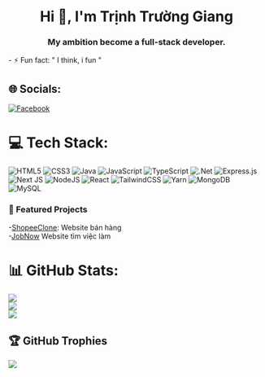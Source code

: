 <h1 align="center">Hi 👋, I'm Trịnh Trường Giang</h1>
<h3 align="center"> My ambition become a full-stack developer.</h3>
- ⚡ Fun fact: " I think, i fun "

## 🌐 Socials:
[![Facebook](https://img.shields.io/badge/Facebook-%231877F2.svg?logo=Facebook&logoColor=white)](https://www.facebook.com/makira.akira.545/) 

# 💻 Tech Stack:
![HTML5](https://img.shields.io/badge/html5-%23E34F26.svg?style=for-the-badge&logo=html5&logoColor=white) ![CSS3](https://img.shields.io/badge/css3-%231572B6.svg?style=for-the-badge&logo=css3&logoColor=white) ![Java](https://img.shields.io/badge/java-%23ED8B00.svg?style=for-the-badge&logo=openjdk&logoColor=white) ![JavaScript](https://img.shields.io/badge/javascript-%23323330.svg?style=for-the-badge&logo=javascript&logoColor=%23F7DF1E) ![TypeScript](https://img.shields.io/badge/typescript-%23007ACC.svg?style=for-the-badge&logo=typescript&logoColor=white) ![.Net](https://img.shields.io/badge/.NET-5C2D91?style=for-the-badge&logo=.net&logoColor=white) ![Express.js](https://img.shields.io/badge/express.js-%23404d59.svg?style=for-the-badge&logo=express&logoColor=%2361DAFB) ![Next JS](https://img.shields.io/badge/Next-black?style=for-the-badge&logo=next.js&logoColor=white) ![NodeJS](https://img.shields.io/badge/node.js-6DA55F?style=for-the-badge&logo=node.js&logoColor=white) ![React](https://img.shields.io/badge/react-%2320232a.svg?style=for-the-badge&logo=react&logoColor=%2361DAFB) ![TailwindCSS](https://img.shields.io/badge/tailwindcss-%2338B2AC.svg?style=for-the-badge&logo=tailwind-css&logoColor=white) ![Yarn](https://img.shields.io/badge/yarn-%232C8EBB.svg?style=for-the-badge&logo=yarn&logoColor=white) ![MongoDB](https://img.shields.io/badge/MongoDB-%234ea94b.svg?style=for-the-badge&logo=mongodb&logoColor=white) ![MySQL](https://img.shields.io/badge/mysql-4479A1.svg?style=for-the-badge&logo=mysql&logoColor=white)


### 📂 Featured Projects
-[ShopeeClone](https://github.com/Akira12qjw/Web-Shopee.git): Website bán hàng<br/>
-[JobNow](https://github.com/Akira12qjw/JobNow.git) Website tìm việc làm

# 📊 GitHub Stats:
![](https://github-readme-stats.vercel.app/api?username=Akira12qjw&theme=dark&hide_border=false&include_all_commits=false&count_private=false)<br/>
![](https://github-readme-streak-stats.herokuapp.com/?user=Akira12qjw&theme=dark&hide_border=false)<br/>
![](https://github-readme-stats.vercel.app/api/top-langs/?username=Akira12qjw&theme=dark&hide_border=false&include_all_commits=false&count_private=false&layout=compact)

## 🏆 GitHub Trophies
![](https://github-profile-trophy.vercel.app/?username=Akira12qjw&theme=radical&no-frame=false&no-bg=true&margin-w=4)

<!-- Proudly created with GPRM ( https://gprm.itsvg.in ) -->
